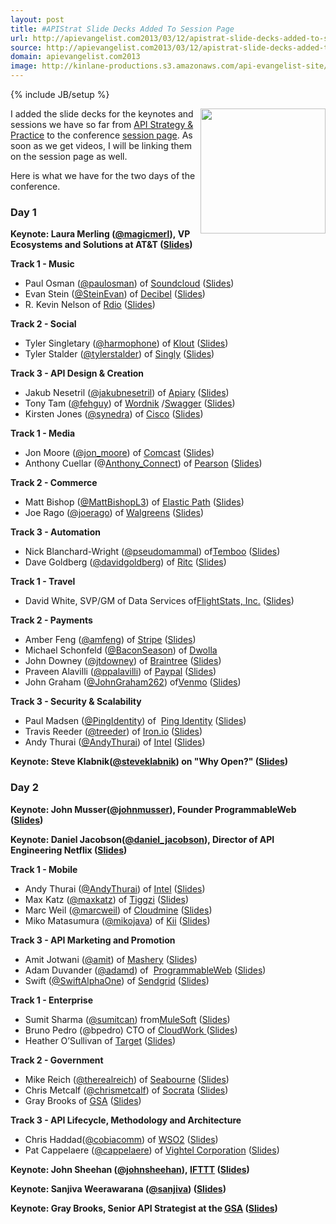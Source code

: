 ```yaml
---
layout: post
title: #APIStrat Slide Decks Added To Session Page
url: http://apievangelist.com2013/03/12/apistrat-slide-decks-added-to-session-page/
source: http://apievangelist.com2013/03/12/apistrat-slide-decks-added-to-session-page/
domain: apievangelist.com2013
image: http://kinlane-productions.s3.amazonaws.com/api-evangelist-site/blog/api-strategy-practice-event-2-sold-out.png
---
```

{% include JB/setup %}
<p><a href="http://www.apistrategyconference.com/"><img src="https://s3.amazonaws.com/kinlane-productions/events/api-strategy-practice-conference/api-strategy-practice-event-2-sold-out.png" alt="" width="200" align="right" /></a></p>
<p>I added the slide decks for the keynotes and sessions we have so far from <a href="http://www.apistrategyconference.com/">API Strategy &amp; Practice</a>&nbsp;to the conference&nbsp;<a href="http://apistrategyconference.com/sessions.php">session page</a>. As soon as we get videos, I will be linking them on the session page as well.</p>
<p>Here is what we have for the two days of the conference.</p>
<h3>Day 1</h3>
<p><strong>Keynote:&nbsp;<strong id="internal-source-marker_0.0019516758620738983">Laura Merling (<a href="https://twitter.com/magicmerl">@magicmerl</a>),&nbsp;VP Ecosystems and Solutions at AT&amp;T (<a href="/2013NYC/sessions/laura-merling-3-things-you-need-to-turn-your-enterprise-into-a-platform.php" target="_blank">Slides</a>)</strong></strong></p>
<p><strong>Track 1 - Music</strong></p>
<ul class="mainlist">
<li>Paul Osman (<a href="http://twitter.com/paulosman">@paulosman</a>) of&nbsp;<a title="Soundcloud" href="http://soundcloud.com/">Soundcloud</a>&nbsp;(<a href="/2013NYC/sessions/paul-osman-building-soundcloud-on-the-soundcloud-api.php" target="_blank">Slides</a>)</li>
<li>Evan Stein (<a href="https://twitter.com/steinevan">@SteinEvan</a>) of&nbsp;<a title="Decibel" href="http://decibel.net/">Decibel</a>&nbsp;(<a href="/2013NYC/sessions/evan-stein-creating-a-rich-api.php" target="_blank">Slides</a>)</li>
<li>R. Kevin Nelson&nbsp;of&nbsp;<a href="http://www.rdio.com/">Rdio</a>&nbsp;(<a href="/2013NYC/sessions/r-kevin-nelson-rdio-api-the-future-of-music-apis.php" target="_blank">Slides</a>)</li>
</ul>
<p><strong>Track 2 - Social</strong></p>
<ul class="mainlist">
<li>Tyler Singletary (<a href="http://www.twitter.com/harmophone/" target="_blank">@harmophone</a>) of&nbsp;<a title="Klout" href="http://klout.com/">Klout</a>&nbsp;(<a href="/2013NYC/sessions/tyler-singletary-platforming.php" target="_blank">Slides</a>)</li>
<li>Tyler Stalder (<a href="https://twitter.com/tylerstalder">@tylerstalder</a>)&nbsp;of&nbsp;<a title="Singly" href="http://www.singly.com/" target="_blank">Singly</a>&nbsp;(<a href="/2013NYC/sessions/tyler-stalder-this-session-requires-a-valid-access-token.php" target="_blank">Slides</a>)</li>
</ul>
<p><strong>Track 3 - API Design &amp; Creation</strong></p>
<ul class="mainlist">
<li>Jakub Nesetril (<a href="http://twitter.com/jakubnesetril/" target="_blank">@jakubnesetril</a>) of&nbsp;<a title="Apiary" href="http://apiary.io/">Apiary</a>&nbsp;(<a href="/2013NYC/sessions/jakub-nesetril-the-art-of-building-apis.php" target="_blank">Slides</a>)</li>
<li>Tony Tam (<a href="http://twitter.com/fehguy/" target="_blank">@fehguy</a>) of&nbsp;<a title="Wordnik" href="http://www.wordnik.com/">Wordnik</a>&nbsp;/<a title="Swagger" href="http://swagger.wordnik.com/">Swagger</a>&nbsp;(<a href="/2013NYC/sessions/tony-tam-swagger-for-your-rest-api.php" target="_blank">Slides</a>)</li>
<li>Kirsten Jones (<a href="https://twitter.com/synedra">@synedra</a>) of&nbsp;<a href="http://www.cisco.com/">Cisco</a>&nbsp;(<a href="/2013NYC/sessions/kirsten-jones-building-apis-for-developers.php" target="_blank">Slides</a>)</li>
</ul>
<p><strong>Track 1 - Media</strong></p>
<ul class="mainlist">
<li>Jon Moore (<a href="http://twitter.com/jon_moore/" target="_blank">@jon_moore</a>) of&nbsp;<a title="Comcast" href="http://xfinity.comcast.net/">Comcast</a>&nbsp;(<a href="/2013NYC/sessions/jon-moore-hypermedia-apis-for-the-enterprise.php" target="_blank">Slides</a>)</li>
<li>Anthony Cuellar (@<a href="https://twitter.com/Anthony_Connect">Anthony_Connect</a>)&nbsp;of&nbsp;<a title="Pearson" href="http://developer.pearson.com/">Pearson</a>&nbsp;(<a href="/2013NYC/sessions/anthony-cuellar-pearson.php" target="_blank">Slides</a>)</li>
</ul>
<p><strong>Track 2 - Commerce</strong></p>
<ul class="mainlist">
<li>Matt Bishop (<a href="https://twitter.com/MattBishopL3">@MattBishopL3</a>)&nbsp;of&nbsp;<a title="Elastic Path" href="http://www.elasticpath.com/">Elastic Path</a>&nbsp;(<a href="/2013NYC/sessions/matt-bishop-apis-seek-ltrs.php" target="_blank">Slides</a>)</li>
<li>Joe Rago (<a href="https://twitter.com/joerago">@joerago</a>) of&nbsp;<a href="http://www.walgreens.com/">Walgreens</a>&nbsp;(<a href="/2013NYC/sessions/joe-rago-putting-an-api-on-our-stores.php" target="_blank">Slides</a>)</li>
</ul>
<p><strong>Track 3 - Automation</strong></p>
<ul class="mainlist">
<li>Nick Blanchard-Wright (<a href="https://twitter.com/pseudomammal">@pseudomammal</a>)&nbsp;of<a title="Temboo" href="https://www.temboo.com/">Temboo</a>&nbsp;(<a href="/2013NYC/sessions/nick-blanchard-wright-scaling-api-access.php" target="_blank">Slides</a>)</li>
<li>Dave Goldberg (<a href="http://mce_host/admin/page/@davidgoldberg">@davidgoldberg</a>) of&nbsp;<a title="Ritc" href="http://getritc.com/">Ritc</a>&nbsp;(<a href="/2013NYC/sessions/dave-goldberg-api-automation-as-a-craft.php" target="_blank">Slides</a>)</li>
</ul>
<p><strong>Track 1 - Travel</strong></p>
<ul class="mainlist">
<li>David White, SVP/GM of Data Services&nbsp;of<a href="http://www.flightstats.com/go/Home/home.do">FlightStats, Inc.</a>&nbsp;(<a href="/2013NYC/sessions/david-white-the-future-of-apis-in-travel.php" target="_blank">Slides</a>)</li>
</ul>
<p><strong>Track 2 - Payments</strong></p>
<ul class="mainlist">
<li>Amber Feng (<a href="http://twitter.com/amfeng/" target="_blank">@amfeng</a>) of&nbsp;<a title="Stripe" href="https://stripe.com/">Stripe</a>&nbsp;(<a href="/2013NYC/sessions/amber-feng-building-stripes-api.php" target="_blank">Slides</a>)</li>
<li>Michael Schonfeld (<a href="http://twitter.com/BaconSeason/" target="_blank">@BaconSeason</a>) of&nbsp;<a title="Dwolla" href="https://www.dwolla.com/">Dwolla</a></li>
<li>John Downey (<a href="https://twitter.com/jtdowney">@jtdowney</a>) of&nbsp;<a href="https://www.braintreepayments.com/">Braintree</a>&nbsp;(<a href="/2013NYC/sessions/john-downey-john-graham-mobile-future.php" target="_blank">Slides</a>)</li>
<li>Praveen Alavilli&nbsp;(<a href="https://twitter.com/ppalavilli">@ppalavilli</a>) of&nbsp;<a title="Paypal" href="https://www.paypal.com/">Paypal</a>&nbsp;(<a href="/2013NYC/sessions/praveen-alavilli-providing-full-featured-payments-api-at-scale.php" target="_blank">Slides</a>)</li>
<li>John Graham (<a href="https://twitter.com/JohnGraham262">@JohnGraham262</a>) of<a href="https://venmo.com/">Venmo</a>&nbsp;(<a href="https://www.dropbox.com/s/uif1i2c0mswlsda/Mobile-Future-API%20Strategy-Braintree-Venmo.pdf" target="_blank">Slides</a>)</li>
</ul>
<p><strong>Track 3 - Security &amp; Scalability</strong></p>
<ul class="mainlist">
<li>Paul Madsen (<a href="https://twitter.com/pingidentity">@PingIdentity</a>) of&nbsp;&nbsp;<a title="Ping Identitiy" href="https://www.pingidentity.com/">Ping Identity</a>&nbsp;(<a href="/2013NYC/sessions/paul-madsen-oauth-20-plays-well-with-others.php" target="_blank">Slides</a>)</li>
<li>Travis Reeder (<a href="http://twitter.com/treeder/" target="_blank">@treeder</a>) of&nbsp;<a title="Iron.io" href="http://www.iron.io/">Iron.io</a>&nbsp;(<a href="https://docs.google.com/presentation/d/1TBj68czYmshN4ED16QXsIu0ms3PHk028s7lDVED9CcE/pub?start=false&amp;loop=false&amp;delayms=3000#slide=id.p" target="_blank">Slides</a>)</li>
<li>Andy Thurai (<a href="https://twitter.com/AndyThurai">@AndyThurai</a>) of&nbsp;<a title="Intel Security Gateways" href="http://blogs.intel.com/security-gateways/2011/09/13/essential_elements_of_api_mana/">Intel</a>&nbsp;(<a href="/2013NYC/sessions/andy-thurai-building-enterprise-grade-apis.php" target="_blank">Slides</a>)</li>
</ul>
<p><strong>Keynote:&nbsp;Steve Klabnik(<a href="https://twitter.com/steveklabnik">@steveklabnik</a>) on "Why Open?"&nbsp;<strong>(<a href="/2013NYC/sessions/steve-klabnik-why-open.php" target="_blank">Slides</a>)</strong></strong></p>
<h3>Day 2</h3>
<p><strong>Keynote:&nbsp;<strong>John Musser(<a href="https://twitter.com/johnmusser">@johnmusser</a>), Founder ProgrammableWeb (<a href="/2013NYC/sessions/john-musser-api-business-models.php" target="_blank">Slides</a>)</strong></strong></p>
<p><strong><strong>Keynote:&nbsp;<strong>Daniel Jacobson(<a href="https://twitter.com/daniel_jacobson">@daniel_jacobson</a>), Director of API Engineering Netflix (<a href="/2013NYC/sessions/daniel-jacobson-the-structure-of-api-revolutions.php" target="_blank">Slides</a>)</strong></strong></strong></p>
<p><strong>Track 1 - Mobile</strong></p>
<ul class="mainlist">
<li>Andy Thurai (<a href="https://twitter.com/AndyThurai">@AndyThurai</a>) of&nbsp;<a title="Intel Security Gateways" href="http://blogs.intel.com/security-gateways/2011/09/13/essential_elements_of_api_mana/">Intel</a>&nbsp;(<a href="/2013NYC/sessions/andy-thurai-building-blocks-for-apis-mobile-ready.php" target="_blank">Slides</a>)</li>
<li>Max Katz (<a href="http://twitter.com//" target="_blank">@maxkatz</a>) of&nbsp;<a title="Tiggzi" href="http://tiggzi.com/home">Tiggzi</a>&nbsp;(<a href="/2013NYC/sessions/max-katz-tiggzi-cloud-based-mobile-app-platform.php" target="_blank">Slides</a>)</li>
<li>Marc Weil (<a href="http://twitter.com/marcweil/" target="_blank">@marcweil</a>) of&nbsp;<a title="Cloudmine" href="https://cloudmine.me/">Cloudmine</a>&nbsp;(<a href="/2013NYC/sessions/marc-weil-the-importance-of-reachability.php" target="_blank">Slides</a>)</li>
<li>Miko Matasumura (<a href="http://twitter.com/mikojava/" target="_blank">@mikojava</a>) of&nbsp;<a title="Kii" href="http://www.kii.com/en/technology">Kii</a>&nbsp;(<a href="/2013NYC/sessions/miko-matsumura-we-help-apps-grow-into-global-business.php">Slides</a>)</li>
</ul>
<p><strong>Track 3 - API Marketing and Promotion</strong></p>
<ul class="mainlist">
<li>Amit Jotwani (<a href="http://twitter.com/amit/" target="_blank">@amit</a>) of&nbsp;<a title="Mashery" href="http://www.mashery.com/">Mashery</a>&nbsp;(<a href="/2013NYC/sessions/amit-jotwani-unpacking-developer-experience.php" target="_blank">Slides</a>)</li>
<li>Adam Duvander (<a href="https://twitter.com/adamd">@adamd</a>) of&nbsp;&nbsp;<a title="ProgrammableWeb" href="http://www.programmableweb.com/">ProgrammableWeb</a>&nbsp;(<a href="/2013NYC/sessions/adam-duvander-make-your-api-irresistable.php" target="_blank">Slides</a>)</li>
<li>Swift (<a href="http://twitter.com/SwiftAlphaOne/" target="_blank">@SwiftAlphaOne</a>) of&nbsp;<a title="SendGrid" href="http://sendgrid.com/">Sendgrid</a>&nbsp;(<a href="/2013NYC/sessions/swift-alpha-one-saving-hackathons.php" target="_blank">Slides</a>)</li>
</ul>
<p><strong>Track 1 - Enterprise</strong></p>
<ul class="mainlist">
<li>Sumit Sharma&nbsp;(<a href="https://twitter.com/sumitcan">@sumitcan</a>) from<a href="http://mulesoft.com/">MuleSoft</a>&nbsp;(<a href="/2013NYC/sessions/sumit-sharma-enterprise-is-the-new-saas.php" target="_blank">Slides</a>)</li>
<li>Bruno Pedro (@bpedro)&nbsp;CTO of&nbsp;<a href="https://cloudwork.com/" target="_blank">CloudWork&nbsp;</a>(<a href="http://www.slideshare.net/bpedro/bruno-pedrocloudwork" target="_blank">Slides</a>)</li>
<li>Heather O&rsquo;Sullivan&nbsp;of&nbsp;<a title="Target" href="http://www.target.com/" target="_blank">Target</a>&nbsp;(<a href="/2013NYC/sessions/heather-osullivan-logging-and-monitoring-apis.php" target="_blank">Slides</a>)</li>
</ul>
<p><strong>Track 2 - Government</strong></p>
<ul class="mainlist">
<li>Mike Reich (<a href="http://twitter.com/therealreich/" target="_blank">@therealreich</a>) of&nbsp;<a title="Seabourne consulting" href="http://seabourneinc.com/">Seabourne</a>&nbsp;(<a href="/2013NYC/sessions/mike-reich-an-opportunity-for-gov-apis.php" target="_blank">Slides</a>)</li>
<li>Chris Metcalf (<a href="http://twitter.com/chrismetcalf/" target="_blank">@chrismetcalf</a>) of&nbsp;<a title="Socrata" href="http://www.socrata.com/">Socrata</a>&nbsp;(<a href="/2013NYC/sessions/chris-metcalf-government-apis-open-innovation.php" target="_blank">Slides</a>)</li>
<li>Gray Brooks of&nbsp;<a href="http://gsa.gov/">GSA</a>&nbsp;(<a href="/2013NYC/sessions/gray-brooks-apis-in-government.php" target="_blank">Slides</a>)</li>
</ul>
<p><strong>Track 3 - API Lifecycle, Methodology and Architecture</strong></p>
<ul class="mainlist">
<li>Chris Haddad(<a href="http://twitter.com/cobiacomm/" target="_blank">@cobiacomm</a>) of&nbsp;<a title="WSO2 API Manager" href="http://wso2.com/products/api-manager/">WSO2</a>&nbsp;(<a href="/2013NYC/sessions/chris-haddad-adopt-an-api-product-mindset.php" target="_blank">Slides</a>)</li>
<li>Pat Cappelaere (<a href="https://twitter.com/cappelaere">@cappelaere</a>) of&nbsp;<a title="Vightel" href="http://www.vightel.com/">Vightel Corporation</a>&nbsp;(<a href="/2013NYC/sessions/pat-cappelaere-is-it-api-time-for-a-new-strategy.php" target="_blank">Slides</a>)</li>
</ul>
<p><strong><strong><strong>Keynote:&nbsp;<strong>John Sheehan<strong>&nbsp;(<a href="https://twitter.com/johnsheehan">@johnsheehan</a>)</strong>,&nbsp;<a title="IFTT" href="https://ifttt.com/">IFTTT</a>&nbsp;(<a href="/2013NYC/sessions/john-sheehan-apis-for-humans.php" target="_blank">Slides</a>)</strong></strong></strong></strong></p>
<p><strong><strong><strong><strong><strong>Keynote:&nbsp;<strong>Sanjiva Weerawarana (<a href="https://twitter.com/sanjiva">@sanjiva</a>) (<a href="/sanjiva-weerawarana-beyond-apis-creating-an-ecosystem-around-your-business.php" target="_blank">Slides</a>)</strong></strong></strong></strong></strong></strong></p>
<p><strong><strong><strong><strong><strong>Keynote:&nbsp;<strong>Gray Brooks, Senior API Strategist at the&nbsp;<a href="http://gsa.gov/">GSA</a>&nbsp;(<a href="https://www.dropbox.com/s/mbc6w9n6rdlnk61/APIStrategyConference-GrayBrooks-keynote.pdf" target="_blank">Slides</a>)</strong></strong></strong></strong></strong></strong></p>

